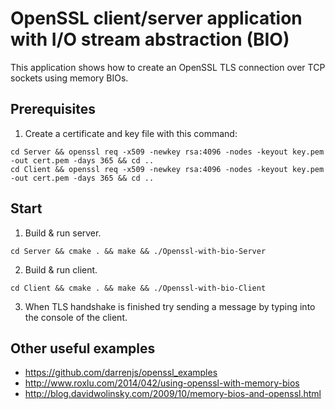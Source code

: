 # OpenSSL client/server application with I/O stream abstraction (BIO)

This application shows how to create an OpenSSL TLS connection over TCP sockets using memory BIOs. 

## Prerequisites
1. Create a certificate and key file with this command:
```
cd Server && openssl req -x509 -newkey rsa:4096 -nodes -keyout key.pem -out cert.pem -days 365 && cd ..
cd Client && openssl req -x509 -newkey rsa:4096 -nodes -keyout key.pem -out cert.pem -days 365 && cd ..
```

## Start
1. Build & run server.
```
cd Server && cmake . && make && ./Openssl-with-bio-Server
```
2. Build & run client.
```
cd Client && cmake . && make && ./Openssl-with-bio-Client
```
3. When TLS handshake is finished try sending a message by typing into the console of the client.

## Other useful examples
- https://github.com/darrenjs/openssl_examples
- http://www.roxlu.com/2014/042/using-openssl-with-memory-bios
- http://blog.davidwolinsky.com/2009/10/memory-bios-and-openssl.html